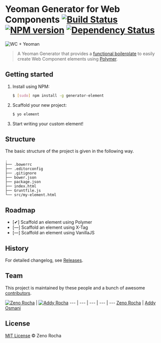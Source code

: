 # Yeoman Generator for Web Components [![Build Status](https://secure.travis-ci.org/webcomponents/generator-element.png?branch=master)](https://travis-ci.org/webcomponents/generator-element) [![NPM version](https://badge.fury.io/js/generator-element.png)](http://badge.fury.io/js/generator-element) [![Dependency Status](https://david-dm.org/webcomponents/generator-element.png)](https://david-dm.org/webcomponents/generator-element)

![WC + Yeoman](http://f.cl.ly/items/0Z0Q180C0F0a1h0y3v2S/yo.jpg)

> A Yeoman Generator that provides a [functional boilerplate](https://github.com/webcomponents/element-boilerplate) to easily create Web Component elements using [Polymer](http://www.polymer-project.org/).

## Getting started

1. Install using NPM:

    ```sh
    $ [sudo] npm install -g generator-element
    ```

2. Scaffold your new project:

    ```sh
    $ yo element
    ```

3. Start writing your custom element!

## Structure

The basic structure of the project is given in the following way.

```
.
├── .bowerrc
├── .editorconfig
├── .gitignore
├── bower.json
├── package.json
├── index.html
├── Gruntfile.js
└── src/my-element.html
```

## Roadmap

- [✔] Scaffold an element using Polymer
- [—] Scaffold an element using X-Tag
- [—] Scaffold an element using VanillaJS

## History

For detailed changelog, see [Releases](https://github.com/webcomponents/generator-element/releases).

## Team

This project is maintained by these people and a bunch of awesome [contributors](https://github.com/webcomponents/generator-element/graphs/contributors).

[![Zeno Rocha](https://2.gravatar.com/avatar/e190023b66e2b8aa73a842b106920c93)](https://github.com/zenorocha) | [![Addy Rocha](https://2.gravatar.com/avatar/96270e4c3e5e9806cf7245475c00b275)](https://github.com/addyosmani)
--- | --- | --- | --- | ---
[Zeno Rocha](https://github.com/zenorocha) | [Addy Osmani](https://github.com/addyosmani)

## License

[MIT License](http://zenorocha.mit-license.org/) © Zeno Rocha
